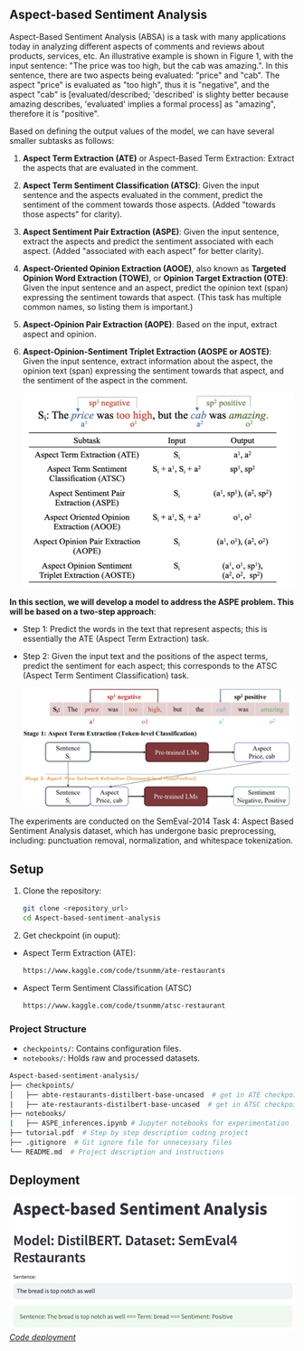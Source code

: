 
## Aspect-based Sentiment Analysis
Aspect-Based Sentiment Analysis (ABSA) is a task with many applications today in analyzing different aspects of comments and reviews about products, services, etc. An illustrative example is shown in Figure 1, with the input sentence: "The price was too high, but the cab was amazing.". In this sentence, there are two aspects being evaluated: "price" and "cab". The aspect "price" is evaluated as "too high", thus it is "negative", and the aspect "cab" is [evaluated/described; 'described' is slighty better because amazing describes, 'evaluated' implies a formal process] as "amazing", therefore it is "positive".

Based on defining the output values of the model, we can have several smaller subtasks as follows:

1. **Aspect Term Extraction (ATE)** or Aspect-Based Term Extraction: Extract the aspects that are evaluated in the comment.

2. **Aspect Term Sentiment Classification (ATSC)**: Given the input sentence and the aspects evaluated in the comment, predict the sentiment of the comment towards those aspects. (Added "towards those aspects" for clarity).

3. **Aspect Sentiment Pair Extraction (ASPE)**: Given the input sentence, extract the aspects and predict the sentiment associated with each aspect. (Added "associated with each aspect" for better clarity).

4. **Aspect-Oriented Opinion Extraction (AOOE)**, also known as **Targeted Opinion Word Extraction (TOWE)**, or **Opinion Target Extraction (OTE)**: Given the input sentence and an aspect, predict the opinion text (span) expressing the sentiment towards that aspect. (This task has multiple common names, so listing them is important.)

5. **Aspect-Opinion Pair Extraction (AOPE)**: Based on the input, extract aspect and opinion.

6. **Aspect-Opinion-Sentiment Triplet Extraction (AOSPE or AOSTE)**: Given the input sentence, extract information about the aspect, the opinion text (span) expressing the sentiment towards that aspect, and the sentiment of the aspect in the comment.


    ![alt ext](image/type_absa.png)

**In this section, we will develop a model to address the ASPE problem. This will be based on a two-step approach**:

- Step 1: Predict the words in the text that represent aspects; this is essentially the ATE (Aspect Term Extraction) task.

- Step 2: Given the input text and the positions of the aspect terms, predict the sentiment for each aspect; this corresponds to the ATSC (Aspect Term Sentiment Classification) task.

   ![alt ext](image/pipeline.png)


The experiments are conducted on the SemEval-2014 Task 4: Aspect Based Sentiment Analysis dataset, which has undergone basic preprocessing, including: punctuation removal, normalization, and whitespace tokenization.

## Setup
1. Clone the repository:
    ```bash
    git clone <repository_url>
    cd Aspect-based-sentiment-analysis
    ```
2. Get checkpoint (in ouput):
- Aspect Term Extraction (ATE): 
   ```bash
   https://www.kaggle.com/code/tsunmm/ate-restaurants
   ```
- Aspect Term Sentiment Classification (ATSC)
    ```bash
   https://www.kaggle.com/code/tsunmm/atsc-restaurant
   ```
### Project Structure
- `checkpoints/`: Contains configuration files.
- `notebooks/`: Holds raw and processed datasets.

```bash
Aspect-based-sentiment-analysis/
├── checkpoints/
│   ├── abte-restaurants-distilbert-base-uncased  # get in ATE checkpoints
|   ├── ate-restaurants-distilbert-base-uncased  # get in ATSC checkpoints
├── notebooks/
|   ├── ASPE_inferences.ipynb # Jupyter notebooks for experimentation 
├── tutorial.pdf  # Step by step description coding project
├── .gitignore  # Git ignore file for unnecessary files
└── README.md  # Project description and instructions

```
## Deployment
![alt ext](image/deployment.png)
*[Code deployment](https://github.com/thainq107/aspect-based-sentiment-analysis-streamlit)*